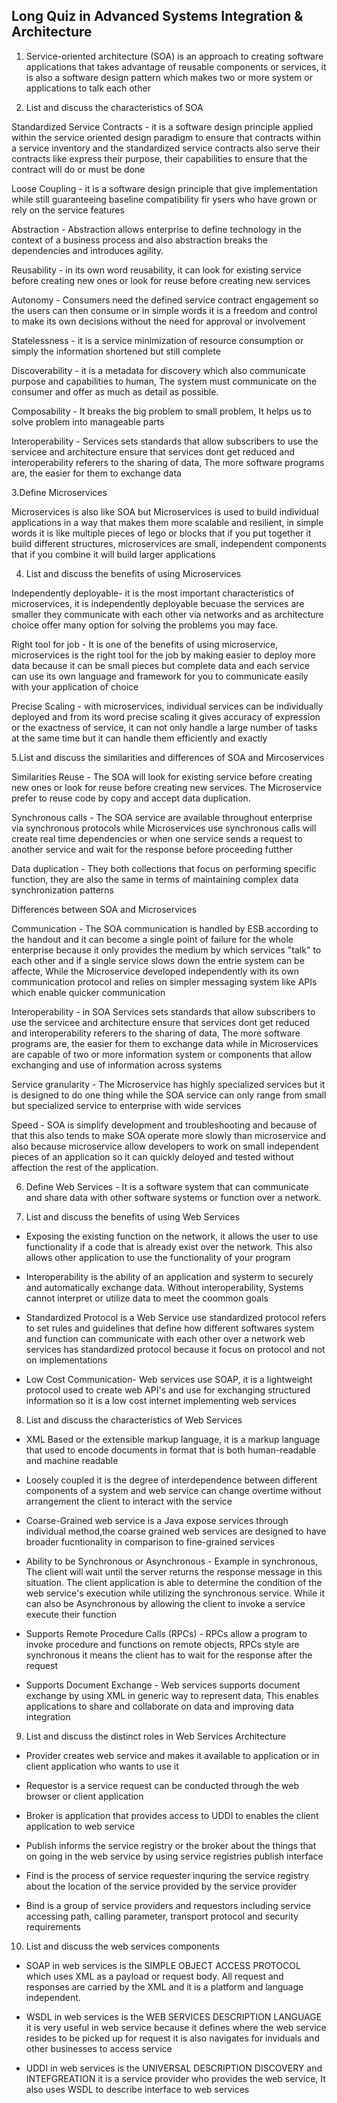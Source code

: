 ## Long Quiz in Advanced Systems Integration & Architecture
1. Service-oriented architecture (SOA) is an approach to creating software applications that takes advantage of reusable components or services, it is also a software design pattern which makes two or more system or applications to talk each other 

2. List and discuss the characteristics of SOA 

Standardized Service Contracts - it is a software design principle applied within the service oriented design paradigm to ensure that contracts within a service inventory and the standardized service contracts also serve their contracts like express their purpose, their capabilities to ensure that the contract will do or must be done

Loose Coupling - it is a software design principle that give implementation while still guaranteeing baseline compatibility fir ysers who have grown or rely on the service features

Abstraction - Abstraction allows enterprise to define technology in the context of a business process and also abstraction breaks the dependencies and introduces agility.

Reusability - in its own word reusability, it can look for existing service before creating new ones or look for reuse before creating new services

Autonomy - Consumers need the defined service contract engagement so the users can then consume or in simple words it is a freedom and control to make its own decisions without the need for approval or involvement

Statelessness - it is a service minimization of resource consumption or simply the information shortened but still complete


Discoverability - it is a metadata for discovery which also communicate purpose and capabilities to human, The system must communicate on the consumer and offer as much as detail as possible.

Composability - It breaks the big problem to small problem, It helps us to solve problem into manageable parts

Interoperability - Services sets standards that allow subscribers to use the servicee and architecture ensure that services dont get reduced and interoperability referers to the sharing of data, The more software programs are, the easier for them to exchange data

3.Define Microservices

Microservices is also like SOA but Microservices is used to build individual applications in a way that makes them more scalable and resilient, in simple words it is like multiple pieces of lego or blocks that if you put together it build different structures, microservices are small, independent components that if you combine it will build larger applications

4. List and discuss the benefits of using Microservices 

Independently deployable- it is the most important characteristics of microservices, it is independently deployable becuase the services are smaller they communicate with each other via networks and as architecture choice offer many option for solving the problems you may face.

Right tool for job - It is one of the benefits of using microservice, microservices is the right tool for the job by making easier to deploy more data because it can be small pieces but complete data and each service can use its own language and framework for you to communicate easily with your application of choice

Precise Scaling - with microservices, individual services can be individually deployed and from its word precise scaling it gives accuracy of expression or the exactness of service, it can not only handle a large number of tasks at the same time but it can handle them efficiently and exactly

5.List and discuss the similarities and differences of SOA and Mircoservices

Similarities
Reuse - The SOA will look for existing service before creating new ones or look for reuse before creating new services. The Microservice prefer to reuse code by copy and accept data duplication.

Synchronous calls - The SOA service are available throughout enterprise via synchronous protocols while Microservices use synchronous calls will create real time dependencies or when one service sends a request to another service and wait for the response before proceeding futther

Data duplication - They both collections that focus on performing specific function, they are also the same in terms of maintaining complex data synchronization patterns

Differences between SOA and Microservices

Communication - The SOA communication is handled by ESB according to the handout and it can become a single point of failure for the whole enterprise because it only provides the medium by which services "talk" to each other and if a single service slows down the entrie system can be affecte, While the Microservice developed independently with its own communication protocol and relies on simpler messaging system like APIs which enable quicker communication

Interoperability - in SOA Services sets standards that allow subscribers to use the servicee and architecture ensure that services dont get reduced and interoperability referers to the sharing of data, The more software programs are, the easier for them to exchange data
while in Microservices are capable of two or more information system or components that allow exchanging and use of information across systems

Service granularity - The Microservice has highly specialized services but it is designed to do one thing while the SOA service can only range from small but specialized service to enterprise with wide services

Speed - SOA is simplify development and troubleshooting and because of that this also tends to make SOA operate more slowly than microservice and also because microservice allow developers to work on small independent pieces of an application so it can quickly deloyed and tested without affection the rest of the application.

6. Define Web Services - It is a software system that can communicate and share data with other software systems or function over a network.

7. List and discuss the benefits of using Web Services 
- Exposing the existing function on the network, it allows the user to use functionality if a code that is already exist over the network. This also allows other application to use the functionality of your program

- Interoperability is the ability of an application and systerm to securely and automatically exchange data. Without interoperability, Systems cannot interpret or utilize data to meet the coommon goals

- Standardized Protocol is a Web Service use standardized protocol refers to set rules and guidelines that define how different softwares system and function can communicate with each other over a network web services has standardized protocol because it focus on protocol and not on implementations

- Low Cost Communication- Web services use SOAP, it is a lightweight protocol used to create web API's and use for exchanging structured information so it is a low cost internet implementing web services

8. List and discuss the characteristics of Web Services 

- XML Based or the extensible markup language, it is a markup language that used to encode documents in format that is both human-readable and machine readable

- Loosely coupled it is the degree of interdependence between different components of a system and web service can change overtime without arrangement the client to interact with the service

- Coarse-Grained web service is a Java expose services through individual method,the coarse grained web services are designed to have broader fucntionality in comparison to fine-grained services

- Ability to be Synchronous or Asynchronous - Example in synchronous, The client will wait until the server returns the response message in this situation. The client application is able to determine the condition of the web service's execution while utilizing the synchronous service. While it can also be Asynchronous by allowing the client to invoke a service execute their function 

- Supports Remote Procedure Calls (RPCs) - RPCs allow a program to invoke procedure and functions on remote objects, RPCs style are synchronous it means the client has to wait for the response after the request

- Supports Document Exchange - Web services supports document exchange by using XML in generic way to represent data, This enables applications to share and collaborate on data and improving data integration

9. List and discuss the distinct roles in Web Services Architecture

- Provider creates web service and makes it available to application or in client application who wants to use it

- Requestor is a service request can be conducted through the web browser or client application

- Broker is application that provides access to UDDI to enables the client application to web service

- Publish informs the service registry or the broker about the things that on going in the web service by using service registries publish interface  

- Find is the process of service requester inquring the service registry about the location of the service provided by the service provider

- Bind is a group of service providers and requestors including service accessing path, calling parameter, transport protocol and security requirements

10. List and discuss the web services components

- SOAP in web services is the SIMPLE OBJECT ACCESS PROTOCOL which uses XML as a payload or request body. All request and responses are carried by the XML and it is a platform and language independent.

- WSDL in web services is the WEB SERVICES DESCRIPTION LANGUAGE it is very useful in web service because it defines where the web service resides to be picked up for request it is also navigates for inviduals and other businesses to access service

- UDDI in web services is the UNIVERSAL DESCRIPTION DISCOVERY and INTEFGREATION it is a service provider who provides the web service, It also uses WSDL to describe interface to web services
